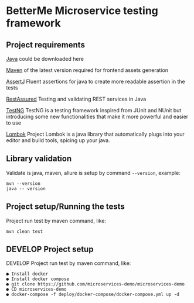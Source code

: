 # BetterMe Microservice testing framework

Project requirements
--------------------
[Java](https://www.oracle.com/technetwork/java/javase/downloads/jdk8-downloads-2133151.html) could be downloaded here

[Maven](https://maven.apache.org/download.cgi) of the latest version required for frontend assets generation

[AssertJ](https://joel-costigliola.github.io/assertj/index.html) Fluent assertions for java to create more readable assertion in the tests

[RestAssured](http://rest-assured.io/) Testing and validating REST services in Java

[TestNG](https://testng.org/doc/) TestNG is a testing framework inspired from JUnit and NUnit but introducing some new functionalities that make it more powerful and easier to use

[Lombok](https://projectlombok.org/) Project Lombok is a java library that automatically plugs into your editor and build tools, spicing up your java.

Library validation
-------------
Validate is java, maven, allure is setup by command `--version`, example:
```
mvn --version
java -- version
```

Project setup/Running the tests
-------------
Project run test by maven command, like:

```
mvn clean test
```

DEVELOP Project setup
-------------
DEVELOP Project run test by maven command, like:

```
● Install docker
● Install docker compose
● git clone https://github.com/microservices-demo/microservices-demo
● CD microservices-demo
● docker-compose -f deploy/docker-compose/docker-compose.yml up -d
```

